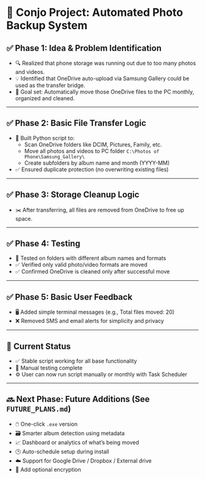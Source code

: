# 🧠 Conjo Project: Automated Photo Backup System

## ✅ Phase 1: Idea & Problem Identification
- 🔍 Realized that phone storage was running out due to too many photos and videos.
- 💡 Identified that OneDrive auto-upload via Samsung Gallery could be used as the transfer bridge.
- 🎯 Goal set: Automatically move those OneDrive files to the PC monthly, organized and cleaned.

---

## ✅ Phase 2: Basic File Transfer Logic
- 📁 Built Python script to:
  - Scan OneDrive folders like DCIM, Pictures, Family, etc.
  - Move all photos and videos to PC folder `C:\Photos of Phone\Samsung_Gallery\`
  - Create subfolders by album name and month (YYYY-MM)
- ✅ Ensured duplicate protection (no overwriting existing files)

---

## ✅ Phase 3: Storage Cleanup Logic
- ✂️ After transferring, all files are removed from OneDrive to free up space.

---

## ✅ Phase 4: Testing
- 🧪 Tested on folders with different album names and formats
- ✅ Verified only valid photo/video formats are moved
- ✅ Confirmed OneDrive is cleaned only after successful move

---

## ✅ Phase 5: Basic User Feedback
- 🖥️ Added simple terminal messages (e.g., Total files moved: 20)
- ❌ Removed SMS and email alerts for simplicity and privacy

---

## 🧩 Current Status
- ✅ Stable script working for all base functionality
- 🧪 Manual testing complete
- ⚙️ User can now run script manually or monthly with Task Scheduler

---

## 🔜 Next Phase: Future Additions (See `FUTURE_PLANS.md`)
- 🖱️ One-click `.exe` version
- 🗃️ Smarter album detection using metadata
- 📈 Dashboard or analytics of what’s being moved
- 🕒 Auto-schedule setup during install
- ☁️ Support for Google Drive / Dropbox / External drive
- 🔐 Add optional encryption
